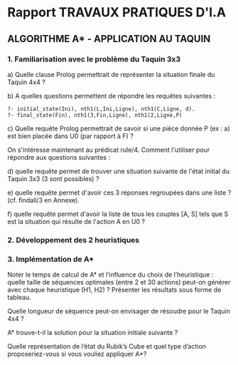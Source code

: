 # Rapport TRAVAUX PRATIQUES D'I.A

## ALGORITHME A* - APPLICATION AU TAQUIN

### 1. Familiarisation avec le problème du Taquin 3x3

a) Quelle clause Prolog permettrait de représenter la situation finale du Taquin 4x4 ?

b) A quelles questions permettent de répondre les requêtes suivantes :
```
?- initial_state(Ini), nth1(L,Ini,Ligne), nth1(C,Ligne, d).
?- final_state(Fin), nth1(3,Fin,Ligne), nth1(2,Ligne,P)
```

c) Quelle requête Prolog permettrait de savoir si une pièce donnée P (ex : a) est bien placée dans U0 (par rapport à F) ?


On s'intéresse maintenant au prédicat rule/4. Comment l'utiliser pour répondre aux questions suivantes :

d) quelle requête permet de trouver une situation suivante de l'état initial du Taquin 3x3 (3 sont possibles) ?

e) quelle requête permet d'avoir ces 3 réponses regroupées dans une liste ? (cf. findall/3 en Annexe).

f) quelle requête permet d'avoir la liste de tous les couples [A, S] tels que S est la situation qui résulte de l'action A en U0 ?

### 2. Développement des 2 heuristiques

### 3. Implémentation de A*

Noter le temps de calcul de A* et l’influence du choix de l’heuristique : quelle taille de séquences optimales (entre 2 et 30 actions) peut-on générer avec chaque heuristique (H1, H2) ? Présenter les résultats sous forme de tableau.

Quelle longueur de séquence peut-on envisager de résoudre pour le Taquin 4x4 ?

A* trouve-t-il la solution pour la situation initiale suivante ?

Quelle représentation de l’état du Rubik’s Cube et quel type d’action proposeriez-vous si vous vouliez appliquer A*?
